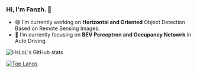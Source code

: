 ### Hi, I'm Fanzh. 👋

<!--
**HsLOL/HsLoL** is a ✨ _special_ ✨ repository because its `README.md` (this file) appears on your GitHub profile.

Here are some ideas to get you started:


- 👯 I’m looking to collaborate on ...
- 🤔 I’m looking for help with ...
- 💬 Ask me about ...

- 😄 Pronouns: ...
- ⚡ Fun fact: ...

- 📫 How to reach me: zhfang0117@126.com.
- ✨ HomePage: https://hslol.github.io/
--
-->

- 😄 I’m currently working on **Horizontal and Oriented** Object Detection Based on Remote Sensing Images.
- 🔭 I’m currently focusing on **BEV Perceptron and Occupancy Netowrk** in Auto Driving.



![HsLoL's GitHub stats](https://github-readme-stats.vercel.app/api?username=HsLoL&show_icons=true&theme=tokyonight)

[![Top Langs](https://github-readme-stats.vercel.app/api/top-langs/?username=HsLoL&layout=compact)](https://github.com/HsLoL/github-readme-stats)

